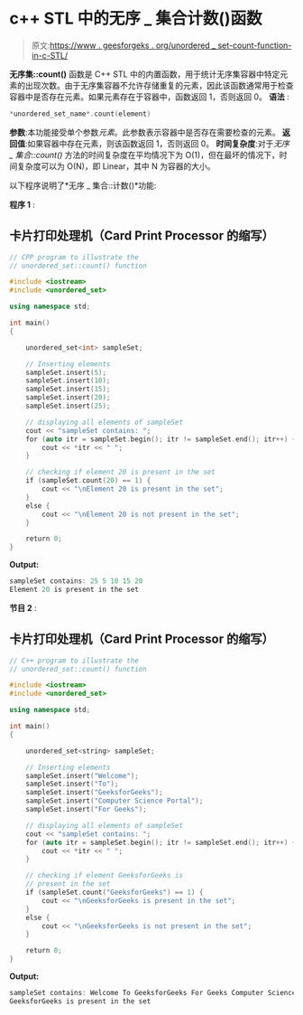 # c++ STL 中的无序 _ 集合计数()函数

> 原文:[https://www . geesforgeks . org/unordered _ set-count-function-in-c-STL/](https://www.geeksforgeeks.org/unordered_set-count-function-in-c-stl/)

**无序集::count()** 函数是 C++ STL 中的内置函数，用于统计无序集容器中特定元素的出现次数。由于无序集容器不允许存储重复的元素，因此该函数通常用于检查容器中是否存在元素。如果元素存在于容器中，函数返回 1，否则返回 0。
**语法** :

```cpp
*unordered_set_name*.count(element)
```

**参数**:本功能接受单个参数*元素*。此参数表示容器中是否存在需要检查的元素。
**返回值**:如果容器中存在元素，则该函数返回 1，否则返回 0。
**时间复杂度**:对于*无序 _ 集合::count()* 方法的时间复杂度在平均情况下为 O(1)，但在最坏的情况下，时间复杂度可以为 O(N)，即 Linear，其中 N 为容器的大小。

以下程序说明了*无序 _ 集合::计数()*功能:

**程序 1** :

## 卡片打印处理机（Card Print Processor 的缩写）

```cpp
// CPP program to illustrate the
// unordered_set::count() function

#include <iostream>
#include <unordered_set>

using namespace std;

int main()
{

    unordered_set<int> sampleSet;

    // Inserting elements
    sampleSet.insert(5);
    sampleSet.insert(10);
    sampleSet.insert(15);
    sampleSet.insert(20);
    sampleSet.insert(25);

    // displaying all elements of sampleSet
    cout << "sampleSet contains: ";
    for (auto itr = sampleSet.begin(); itr != sampleSet.end(); itr++) {
        cout << *itr << " ";
    }

    // checking if element 20 is present in the set
    if (sampleSet.count(20) == 1) {
        cout << "\nElement 20 is present in the set";
    }
    else {
        cout << "\nElement 20 is not present in the set";
    }

    return 0;
}
```

**Output:** 

```cpp
sampleSet contains: 25 5 10 15 20 
Element 20 is present in the set
```

**节目 2** :

## 卡片打印处理机（Card Print Processor 的缩写）

```cpp
// C++ program to illustrate the
// unordered_set::count() function

#include <iostream>
#include <unordered_set>

using namespace std;

int main()
{

    unordered_set<string> sampleSet;

    // Inserting elements
    sampleSet.insert("Welcome");
    sampleSet.insert("To");
    sampleSet.insert("GeeksforGeeks");
    sampleSet.insert("Computer Science Portal");
    sampleSet.insert("For Geeks");

    // displaying all elements of sampleSet
    cout << "sampleSet contains: ";
    for (auto itr = sampleSet.begin(); itr != sampleSet.end(); itr++) {
        cout << *itr << " ";
    }

    // checking if element GeeksforGeeks is
    // present in the set
    if (sampleSet.count("GeeksforGeeks") == 1) {
        cout << "\nGeeksforGeeks is present in the set";
    }
    else {
        cout << "\nGeeksforGeeks is not present in the set";
    }

    return 0;
}
```

**Output:** 

```cpp
sampleSet contains: Welcome To GeeksforGeeks For Geeks Computer Science Portal 
GeeksforGeeks is present in the set
```